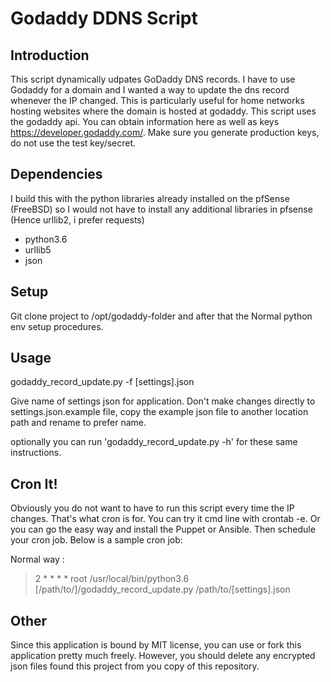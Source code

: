 # Godaddy DDNS Script

## Introduction
This script dynamically udpates GoDaddy DNS records. I have to use Godaddy for a domain and I wanted a way to update the dns record whenever the IP changed. This is particularly useful for home networks hosting websites where the domain is hosted at godaddy. This script uses the godaddy api. You can obtain information here as well as keys https://developer.godaddy.com/. Make sure you generate production keys, do not use the test key/secret.


## Dependencies
I build this with the python libraries already installed on the pfSense (FreeBSD) so I would not have to install any additional libraries in pfsense (Hence urllib2, i prefer requests)

- python3.6
- urllib5
- json

## Setup

Git clone project to /opt/godaddy-folder and after that the Normal python env setup procedures.

## Usage
godaddy_record_update.py -f [settings].json

Give name of settings json for application. Don't make changes directly to settings.json.example file, copy the example json file to another location path and rename to prefer name.

optionally you can run 'godaddy_record_update.py -h' for these same instructions.

## Cron It!
Obviously you do not want to have to run this script every time the IP changes. That's what cron is for. You can try it cmd line with crontab -e. Or you can go the easy way and install the Puppet or Ansible. Then schedule your cron job. Below is a sample cron job:

Normal way :

>2	\*	\*	\*	\*	root	/usr/local/bin/python3.6 [/path/to/]/godaddy_record_update.py /path/to/[settings].json


## Other

Since this application is bound by MIT license, you can use or fork this application pretty much freely. However, you
should delete any encrypted json files found this project from you copy of this repository.